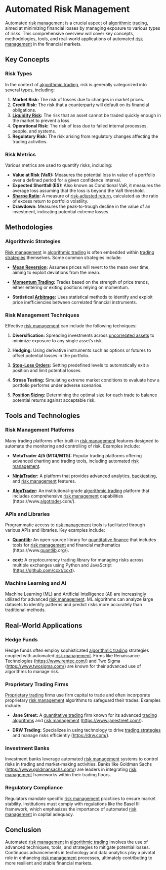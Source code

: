 # Automated Risk Management

Automated [risk management](../r/risk_management.md) is a crucial aspect of [algorithmic trading](../a/algorithmic_trading.md), aimed at minimizing financial losses by managing exposure to various types of risks. This comprehensive overview will cover key concepts, methodologies, tools, and real-world applications of automated [risk management](../r/risk_management.md) in the financial markets.

## Key Concepts

### Risk Types
In the context of [algorithmic trading](../a/algorithmic_trading.md), risk is generally categorized into several types, including:

1. **Market Risk:** The risk of losses due to changes in market prices.
2. **Credit Risk:** The risk that a counterparty will default on its financial obligations.
3. **[Liquidity Risk](../l/liquidity_risk.md):** The risk that an asset cannot be traded quickly enough in the market to prevent a loss.
4. **Operational Risk:** The risk of loss due to failed internal processes, people, and systems.
5. **Regulatory Risk:** The risk arising from regulatory changes affecting the trading activities.

### Risk Metrics
Various metrics are used to quantify risks, including:

- **Value at Risk (VaR):** Measures the potential loss in value of a portfolio over a defined period for a given confidence interval.
- **Expected Shortfall (ES):** Also known as Conditional VaR, it measures the average loss assuming that the loss is beyond the VaR threshold.
- **[Sharpe Ratio](../s/sharpe_ratio.md):** A measure of [risk-adjusted return](../r/risk-adjusted_return.md), calculated as the ratio of excess return to portfolio volatility.
- **Drawdown:** Measures the peak-to-trough decline in the value of an investment, indicating potential extreme losses.

## Methodologies

### Algorithmic Strategies
[Risk management](../r/risk_management.md) in [algorithmic trading](../a/algorithmic_trading.md) is often embedded within [trading strategies](../t/trading_strategies.md) themselves. Some common strategies include:

- **[Mean Reversion](../m/mean_reversion.md):** Assumes prices will revert to the mean over time, aiming to exploit deviations from the mean.

- **[Momentum Trading](../m/momentum_trading.md):** Trades based on the strength of price trends, either entering or exiting positions relying on momentum.

- **Statistical [Arbitrage](../a/arbitrage.md):** Uses statistical methods to identify and exploit price inefficiencies between correlated financial instruments.

### Risk Management Techniques
Effective [risk management](../r/risk_management.md) can include the following techniques:

1. **Diversification:** Spreading investments across [uncorrelated assets](../u/uncorrelated_assets.md) to minimize exposure to any single asset’s risk.

2. **Hedging:** Using derivative instruments such as options or futures to offset potential losses in the portfolio.

3. **[Stop-Loss Orders](../s/stop-loss_orders.md):** Setting predefined levels to automatically exit a position and limit potential losses.

4. **Stress Testing:** Simulating extreme market conditions to evaluate how a portfolio performs under adverse scenarios.

5. **[Position Sizing](../p/position_sizing.md):** Determining the optimal size for each trade to balance potential returns against acceptable risk.

## Tools and Technologies

### Risk Management Platforms
Many trading platforms offer built-in [risk management](../r/risk_management.md) features designed to automate the monitoring and controlling of risk. Examples include:

- **MetaTrader 4/5 (MT4/MT5):** Popular trading platforms offering advanced charting and trading tools, including automated [risk management](../r/risk_management.md).

- **[NinjaTrader](../n/ninjatrader.md):** A platform that provides advanced analytics, [backtesting](../b/backtesting.md), and [risk management](../r/risk_management.md) features.

- **[AlgoTrader](../a/algotrader.md):** An institutional-grade [algorithmic trading](../a/algorithmic_trading.md) platform that includes comprehensive [risk management](../r/risk_management.md) capabilities (https://www.[algotrader](../a/algotrader.md).com/).

### APIs and Libraries
Programmatic access to [risk management](../r/risk_management.md) tools is facilitated through various APIs and libraries. Key examples include:

- **[Quantlib](../q/quantlib.md):** An open-source library for [quantitative finance](../q/quantitative_finance.md) that includes tools for [risk management](../r/risk_management.md) and financial mathematics (https://www.[quantlib](../q/quantlib.md).org/).

- **ccxt:** A cryptocurrency trading library for managing risks across multiple exchanges using Python and JavaScript (https://github.com/ccxt/ccxt).

### Machine Learning and AI
Machine Learning (ML) and Artificial Intelligence (AI) are increasingly utilized for advanced [risk management](../r/risk_management.md). ML algorithms can analyze large datasets to identify patterns and predict risks more accurately than traditional methods.

## Real-World Applications

### Hedge Funds
Hedge funds often employ sophisticated [algorithmic trading](../a/algorithmic_trading.md) strategies coupled with automated [risk management](../r/risk_management.md). Firms like Renaissance Technologies (https://www.rentec.com/) and Two Sigma (https://www.twosigma.com/) are known for their advanced use of algorithms to manage risk.

### Proprietary Trading Firms
[Proprietary trading](../p/proprietary_trading.md) firms use firm capital to trade and often incorporate proprietary [risk management](../r/risk_management.md) algorithms to safeguard their trades. Examples include:

- **Jane Street:** A [quantitative trading](../q/quantitative_trading.md) firm known for its advanced [trading algorithms](../t/trading_algorithms.md) and [risk management](../r/risk_management.md) (https://www.janestreet.com/).

- **DRW Trading:** Specializes in using technology to drive [trading strategies](../t/trading_strategies.md) and manage risks efficiently (https://drw.com/).

### Investment Banks
Investment banks leverage automated [risk management](../r/risk_management.md) systems to control risks in trading and market-making activities. Banks like Goldman Sachs (https://www.goldmansachs.com/) are leaders in integrating [risk management](../r/risk_management.md) frameworks within their trading floors.

### Regulatory Compliance
Regulators mandate specific [risk management](../r/risk_management.md) practices to ensure market stability. Institutions must comply with regulations like the Basel III framework, which emphasizes the importance of automated [risk management](../r/risk_management.md) in capital adequacy.

## Conclusion

Automated [risk management](../r/risk_management.md) in [algorithmic trading](../a/algorithmic_trading.md) involves the use of advanced techniques, tools, and strategies to mitigate potential losses. Continuous advancements in technology and data analytics play a pivotal role in enhancing [risk management](../r/risk_management.md) processes, ultimately contributing to more resilient and stable financial markets.